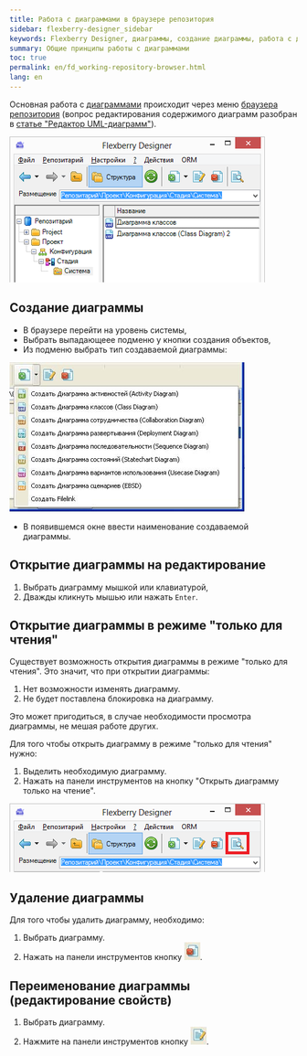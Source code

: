 ```yaml
---
title: Работа с диаграммами в браузере репозитория
sidebar: flexberry-designer_sidebar
keywords: Flexberry Designer, диаграммы, создание диаграммы, работа с диаграммами
summary: Общие принципы работы с диаграммами
toc: true
permalink: en/fd_working-repository-browser.html
lang: en
---
```


Основная работа с [диаграммами](fd_editing-diagram.html) происходит через меню [браузера репозитория](fd_repository-browser.html) (вопрос редактирования содержимого диаграмм разобран в [статье "Редактор UML-диаграмм"](fd_editing-diagram.html)).

![](/images/pages/products/flexberry-designer/diagrams-editor/diagram-opportunities.png)

## Создание диаграммы

* В браузере перейти на уровень системы, 
* Выбрать выпадающеее подменю у кнопки создания объектов,
* Из подменю выбрать тип создаваемой диаграммы:

![](/images/pages/products/flexberry-designer/diagrams-editor/diagram-creation.jpg)

* В появившемся окне ввести наименование создаваемой диаграммы.

## Открытие диаграммы на редактирование

1. Выбрать диаграмму мышкой или клавиатурой,
2. Дважды кликнуть мышью или нажать `Enter`.

## Открытие диаграммы в режиме "только для чтения"

Существует возможность открытия диаграммы в режиме "только для чтения". Это значит, что при открытии диаграммы:
1. Нет возможности изменять диаграмму.
2. Не будет поставлена блокировка на диаграмму.

Это может пригодиться, в случае необходимости просмотра диаграммы, не мешая работе других.

Для того чтобы открыть диаграмму в режиме "только для чтения" нужно:

1. Выделить необходимую диаграмму.
2. Нажать на панели инструментов на  кнопку "Открыть диаграмму только на чтение".

![](/images/pages/products/flexberry-designer/diagrams-editor/diagram-readonly.png)

## Удаление диаграммы

Для того чтобы удалить диаграмму, необходимо:

1. Выбрать диаграмму.
2. Нажать на панели инструментов кнопку ![](/images/pages/products/flexberry-designer/diagrams-editor/delbtn.jpg).

## Переименование диаграммы (редактирование свойств)

1. Выбрать диаграмму.
2. Нажмите на панели инструментов кнопку ![](/images/pages/products/flexberry-designer/diagrams-editor/propertiesbtn.jpg).
